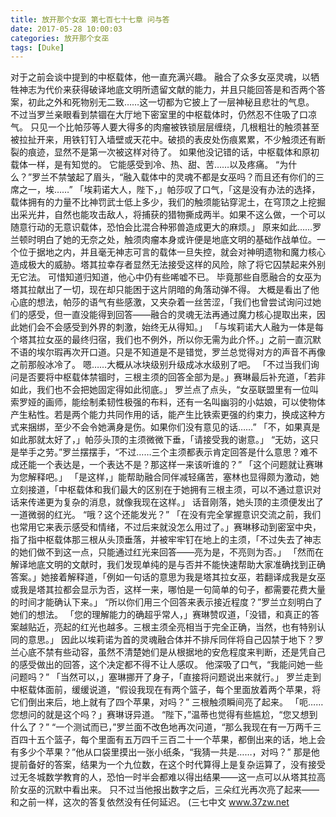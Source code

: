 ```yaml
---
title: 放开那个女巫 第七百七十七章 问与答
date: 2017-05-28 10:00:03
categories: 放开那个女巫
tags: [Duke]
---
```


对于之前会谈中提到的中枢载体，他一直充满兴趣。
融合了众多女巫灵魂，以牺牲神志为代价来获得破译地底文明所遗留文献的能力，并且只能回答是和否两个答案，初此之外和死物别无二致……这一切都为它披上了一层神秘且悲壮的气息。
不过当罗兰亲眼看到禁锢在大厅地下密室里的中枢载体时，仍然忍不住吸了口凉气。
只见一个比帕莎等人要大得多的肉瘤被铁锁层层缠绕，几根粗壮的触须甚至被拉扯开来，用铁钉钉入墙壁或天花中。破损的表皮处伤痕累累，不少触须还有断裂的痕迹，显然不是第一次被这样对待了。
如果他没记错的话，中枢载体和原初载体一样，是有知觉的。
它能感受到冷、热、甜、苦……以及疼痛。
“为什么？”罗兰不禁皱起了眉头，“融入载体中的灵魂不都是女巫吗？而且还有你们的三席之一，埃……”
「埃莉诺大人，陛下，」帕莎叹了口气，「这是没有办法的选择，载体拥有的力量不比神罚武士低上多少，我们的触须能钻穿泥土，在穹顶之上挖掘出采光井，自然也能攻击敌人，将捕获的猎物撕成两半。如果不这么做，一个可以随意行动的无意识载体，恐怕会比混合种邪兽造成更大的麻烦。」
原来如此……罗兰顿时明白了她的无奈之处，触须肉瘤本身或许便是地底文明的基础作战单位。一个位于据地之内，并且毫无神志可言的载体一旦失控，就会对神明遗物和魔力核心造成极大的威胁。塔其拉幸存者显然无法接受这样的风险，除了将它囚禁起来外别无它法。
可惜知道归知道，他心中仍有些唏嘘不已。
毕竟那些自愿融合的女巫为塔其拉献出了一切，现在却只能困于这片阴暗的角落动弹不得。
大概是看出了他心底的想法，帕莎的语气有些感激，又夹杂着一丝苦涩，「我们也曾尝试询问过她们的感受，但一直没能得到回答——融合的灵魂无法再通过魔力核心提取出来，因此她们会不会感受到外界的刺激，始终无从得知。」
「与埃莉诺大人融为一体是每个塔其拉女巫的最终归宿，我们也不例外，所以你无需为此介怀。」之前一直沉默不语的埃尔瑕再次开口道。只是不知道是不是错觉，罗兰总觉得对方的声音不再像之前那般冰冷了。
嗯……大概从冰块级别升级成冰水级别了吧。
「不过当我们询问是否要将中枢载体禁锢时，三根主须的回答全部为是。」赛琳最后补充道，「若非如此，我们也不会把她固定得如此彻底。」
罗兰点了点头，“女巫联盟里有一位叫索罗娅的画师，能绘制柔韧性极强的布料，还有一名叫幽羽的小姑娘，可以使物体产生粘性。若是两个能力共同作用的话，能产生比铁索更强的约束力，换成这种方式来捆绑，至少不会令她满身是伤。如果你们没有意见的话……”
「不，如果真是如此那就太好了，」帕莎头顶的主须微微下垂，「请接受我的谢意。」
“无妨，这只是举手之劳。”罗兰摆摆手，“不过……三个主须都表示肯定回答是什么意思？难不成还能一个表达是，一个表达不是？那这样一来该听谁的？”
「这个问题就让赛琳为您解释吧。」
「是这样，」能帮助融合同伴减轻痛苦，塞林也显得颇为激动，她立刻接道，「中枢载体和我们最大的区别在于她拥有三根主须，可以不通过意识对话来传递更为复杂的消息，就像我现在这样。」
话音刚落，她头顶的主须便发出了一道微弱的红光。
“哦？这个还能发光？”
「在没有完全掌握意识交流之前，我们也常用它来表示感受和情绪，不过后来就没怎么用过了。」赛琳移动到密室中央，指了指中枢载体那三根从头顶垂落，并被牢牢钉在地上的主须，「不过失去了神志的她们做不到这一点，只能通过红光来回答——亮为是，不亮则为否。」
「然而在解译地底文明的文献时，我们发现单纯的是与否并不能快速帮助大家准确找到正确答案。」她接着解释道，「例如一句话的意思为我是塔其拉女巫，若翻译成我是女巫或我是塔其拉都会显示为否，这样一来，哪怕是一句简单的句子，都需要花费大量的时间才能确认下来。」
“所以你们用三个回答来表示接近程度？”罗兰立刻明白了她们的想法。
「您的理解能力的确超乎常人，」赛琳赞叹道，「没错，和真正的答案越贴近，亮起的红光也越多。三根主须全亮相当于完全正确，当然，也有特别认同的意思。」
因此以埃莉诺为首的灵魂融合体并不排斥同伴将自己囚禁于地下？罗兰心底不禁有些动容，虽然不清楚她们是从根据地的安危程度来判断，还是凭自己的感受做出的回答，这个决定都不得不让人感叹。
他深吸了口气，“我能问她一些问题吗？”
「当然可以，」塞琳挪开了身子，「直接将问题说出来就行。」
罗兰走到中枢载体面前，缓缓说道，“假设我现在有两个篮子，每个里面放着两个苹果，将它们倒出来后，地上就有了四个苹果，对吗？”
三根触须瞬间亮了起来。
「呃……您想问的就是这个吗？」赛琳讶异道。
“陛下，”温蒂也觉得有些尴尬，“您又想到什么了？”
“一个测试而已，”罗兰面不改色地再次问道，“那么我现在有一万两千三百四十五个篮子，每个里面有五万四千三百二十一个苹果，都倒出来的话，地上会有多少个苹果？”他从口袋里摸出一张小纸条，“我猜一共是……，对吗？”
那是他提前备好的答案，结果为一个九位数，在这个时代算得上是复杂运算了，没有接受过无冬城数学教育的人，恐怕一时半会都难以得出结果——这一点可以从塔其拉高阶女巫的沉默中看出来。
只不过当他报出数字之后，三朵红光再次亮了起来——和之前一样，这次的答复依然没有任何延迟。
(三七中文 www.37zw.net